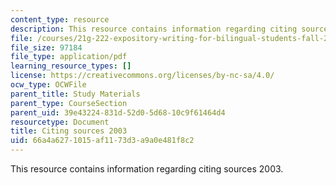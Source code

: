 ```yaml
---
content_type: resource
description: This resource contains information regarding citing sources 2003.
file: /courses/21g-222-expository-writing-for-bilingual-students-fall-2002/66a4a6271015af1173d3a9a0e481f8c2_MIT21G_222F02_citing2003.pdf
file_size: 97184
file_type: application/pdf
learning_resource_types: []
license: https://creativecommons.org/licenses/by-nc-sa/4.0/
ocw_type: OCWFile
parent_title: Study Materials
parent_type: CourseSection
parent_uid: 39e43224-831d-52d0-5d68-10c9f61464d4
resourcetype: Document
title: Citing sources 2003
uid: 66a4a627-1015-af11-73d3-a9a0e481f8c2
---
```

This resource contains information regarding citing sources 2003.